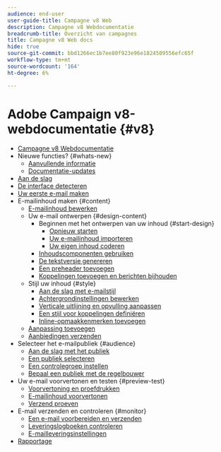 ```yaml
---
audience: end-user
user-guide-title: Campagne v8 Web
description: Campagne v8 Webdocumentatie
breadcrumb-title: Overzicht van campagnes
title: Campagne v8 Web docs
hide: true
source-git-commit: bbd1266ec1b7ee80f923e96e1824509556efc65f
workflow-type: tm+mt
source-wordcount: '164'
ht-degree: 6%

---
```



# Adobe Campaign v8-webdocumentatie {#v8}

+ [Campagne v8 Webdocumentatie](campaign-web-home.md)
+ Nieuwe functies? {#whats-new}
   + [Aanvullende informatie ](rn/release-notes.md)
   + [Documentatie-updates](rn/documentation-updates.md)
+ [Aan de slag](get-started/get-started.md)
+ [De interface detecteren](get-started/user-interface.md)
+ [Uw eerste e-mail maken](email/create-email.md)
+ E-mailinhoud maken {#content}
   + [E-mailinhoud bewerken](content/edit-content.md)
   + Uw e-mail ontwerpen {#design-content}
      + Beginnen met het ontwerpen van uw inhoud {#start-design}
         + [Opnieuw starten ](content/create-email-content.md)
         + [Uw e-mailinhoud importeren](content/existing-content.md)
         + [Uw eigen inhoud coderen](content/code-content.md)
      + [Inhoudscomponenten gebruiken](content/content-components.md)
      + [De tekstversie genereren](content/text-version-email.md)
      + [Een preheader toevoegen](content/preheader.md)
      + [Koppelingen toevoegen en berichten bijhouden](content/message-tracking.md)
   + Stijl uw inhoud {#style}
      + [Aan de slag met e-mailstijl](content/get-started-email-style.md)
      + [Achtergrondinstellingen bewerken](content/backgrounds.md)
      + [Verticale uitlijning en opvulling aanpassen](content/alignment-and-padding.md)
      + [Een stijl voor koppelingen definiëren](content/styling-links.md)
      + [Inline-opmaakkenmerken toevoegen](content/inline-styling.md)
   + [Aanpassing toevoegen](personalization/personalize.md)
   + [Aanbiedingen verzenden](content/offers.md)
+ Selecteer het e-mailpubliek {#audience}
   + [Aan de slag met het publiek](audience/about-audiences.md)
   + [Een publiek selecteren](audience/add-audience.md)
   + [Een controlegroep instellen](audience/control-group.md)
   + [Bepaal een publiek met de regelbouwer](audience/segment-builder.md)
+ Uw e-mail voorvertonen en testen {#preview-test}
   + [Voorvertoning en proefdrukken](preview-test/preview-test.md)
   + [E-mailinhoud voorvertonen](preview-test/preview-content.md)
   + [Verzend proeven](preview-test/proofs.md)
+ E-mail verzenden en controleren {#monitor}
   + [Een e-mail voorbereiden en verzenden](monitor/prepare-send.md)
   + [Leveringslogboeken controleren](monitor/delivery-logs.md)
   + [E-mailleveringsinstellingen](advanced-settings/delivery-settings.md)
+ [Rapportage](reporting/reports.md)
